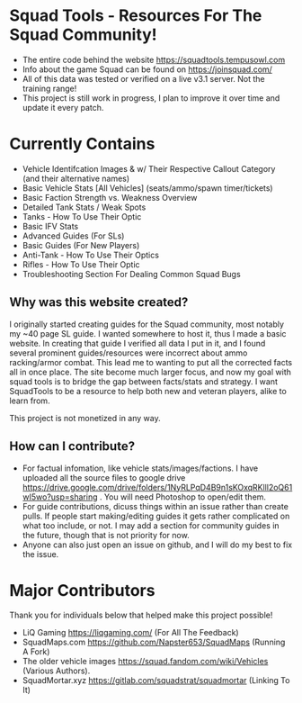 # Squad Tools - Resources For The Squad Community!
  - The entire code behind the website https://squadtools.tempusowl.com
  - Info about the game Squad can be found on https://joinsquad.com/ 
  - All of this data was tested or verified on a live v3.1 server. Not the training range!
  - This project is still work in progress, I plan to improve it over time and update it every patch.

# Currently Contains
 - Vehicle Identifcation Images & w/ Their Respective Callout Category (and their alternative names)
 - Basic Vehicle Stats [All Vehicles] (seats/ammo/spawn timer/tickets)
 - Basic Faction Strength vs. Weakness Overview
 - Detailed Tank Stats / Weak Spots
 - Tanks - How To Use Their Optic
 - Basic IFV Stats
 - Advanced Guides (For SLs)
 - Basic Guides (For New Players)
 - Anti-Tank - How To Use Their Optics
 - Rifles - How To Use Their Optic
 - Troubleshooting Section For Dealing Common Squad Bugs
 
## Why was this website created?
I originally started creating guides for the Squad community, most notably my ~40 page SL guide. I wanted somewhere to host it, thus I made a basic website. In creating that guide I verified all data I put in it, and I found several prominent guides/resources were incorrect about ammo racking/armor combat. This lead me to wanting to put all the corrected facts all in once place. The site become much larger focus, and now my goal with squad tools is to bridge the gap between facts/stats and strategy. I want SquadTools to be a resource to help both new and veteran players, alike to learn from.

This project is not monetized in any way.

## How can I contribute? 
  - For factual infomation, like vehicle stats/images/factions. I have uploaded all the source files to google drive https://drive.google.com/drive/folders/1NyRLPqD4B9n1sKOxqRKlll2oQ61wI5wo?usp=sharing . You will need Photoshop to open/edit them.
  - For guide contributions, dicuss things within an issue rather than create pulls. If people start making/editing guides it gets rather complicated on what too include, or not. I may add a section for community guides in the future, though that is not priority for now.
  - Anyone can also just open an issue on github, and I will do my best to fix the issue.
 
 # Major Contributors
 Thank you for individuals below that helped make this project possible!
  - LiQ Gaming https://liqgaming.com/ (For All The Feedback)
  - SquadMaps.com https://github.com/Napster653/SquadMaps (Running A Fork)
  - The older vehicle images https://squad.fandom.com/wiki/Vehicles (Various Authors).
  - SquadMortar.xyz https://gitlab.com/squadstrat/squadmortar (Linking To It)
  
